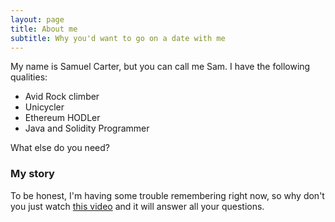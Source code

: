 ```yaml
---
layout: page
title: About me
subtitle: Why you'd want to go on a date with me
---
```


My name is Samuel Carter, but you can call me Sam. I have the following qualities:

- Avid Rock climber
- Unicycler
- Ethereum HODLer
- Java and Solidity Programmer

What else do you need?

### My story

To be honest, I'm having some trouble remembering right now, so why don't you just watch [this video](https://youtu.be/ub82Xb1C8os) and it will answer all your questions.
